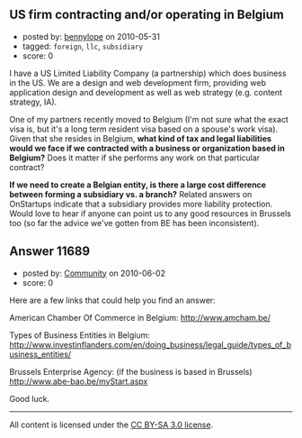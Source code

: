 ## US firm contracting and/or operating in Belgium

- posted by: [bennylope](https://stackexchange.com/users/-1/3552-bennylope) on 2010-05-31
- tagged: `foreign`, `llc`, `subsidiary`
- score: 0

I have a US Limited Liability Company (a partnership) which does business in the US. We are a design and web development firm, providing web application design and development as well as web strategy (e.g. content strategy, IA).

One of my partners recently moved to Belgium (I'm not sure what the exact visa is, but it's a long term resident visa based on a spouse's work visa). Given that she resides in Belgium, **what kind of tax and legal liabilities would we face if we contracted with a business or organization based in Belgium?** Does it matter if she performs any work on that particular contract?

**If we need to create a Belgian entity, is there a large cost difference between forming a subsidiary vs. a branch?** Related answers on OnStartups indicate that a subsidiary provides more liability protection. Would love to hear if anyone can point us to any good resources in Brussels too (so far the advice we've gotten from BE has been inconsistent).


## Answer 11689

- posted by: [Community](https://stackexchange.com/users/-1/-1-community) on 2010-06-02
- score: 0

Here are a few links that could help you find an answer: 

American Chamber Of Commerce in Belgium:
http://www.amcham.be/ 

Types of Business Entities in Belgium:
http://www.investinflanders.com/en/doing_business/legal_guide/types_of_business_entities/

Brussels Enterprise Agency: (if the business is based in Brussels)
http://www.abe-bao.be/myStart.aspx


Good luck. 




---

All content is licensed under the [CC BY-SA 3.0 license](https://creativecommons.org/licenses/by-sa/3.0/).

